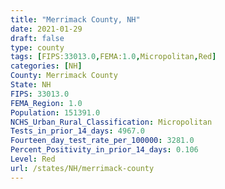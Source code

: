```yaml
---
title: "Merrimack County, NH"
date: 2021-01-29
draft: false
type: county
tags: [FIPS:33013.0,FEMA:1.0,Micropolitan,Red]
categories: [NH]
County: Merrimack County
State: NH
FIPS: 33013.0
FEMA_Region: 1.0
Population: 151391.0
NCHS_Urban_Rural_Classification: Micropolitan
Tests_in_prior_14_days: 4967.0
Fourteen_day_test_rate_per_100000: 3281.0
Percent_Positivity_in_prior_14_days: 0.106
Level: Red
url: /states/NH/merrimack-county
---
```



